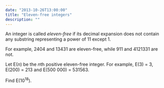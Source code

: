 ```yaml
---
date: "2013-10-26T13:00:00"
title: "Eleven-free integers"
description: ""
---
```


<p>An integer is called <i>eleven-free</i> if its decimal expansion does not contain any substring representing a power of 11 except 1.</p>
<p>For example, 2404 and 13431 are eleven-free, while 911 and 4121331 are not.</p>
<p>Let E(<i>n</i>) be the <i>n</i>th positive eleven-free integer. For example, E(3) = 3, E(200) = 213 and E(500 000) = 531563.</p>
<p>Find E(10<sup>18</sup>).</p>

